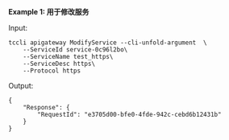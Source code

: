 **Example 1: 用于修改服务**



Input: 

```
tccli apigateway ModifyService --cli-unfold-argument  \
    --ServiceId service-0c96l2bo\
    --ServiceName test_https\
    --ServiceDesc https\
    --Protocol https
```

Output: 
```
{
    "Response": {
        "RequestId": "e3705d00-bfe0-4fde-942c-cebd6b12431b"
    }
}
```

